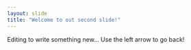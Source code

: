 ```yaml
---
layout: slide
title: "Welcome to out second slide!"
---
```

Editing to write something new...
Use the left arrow to go back!

